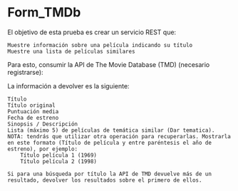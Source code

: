 # Form_TMDb
El objetivo de esta prueba es crear un servicio REST que:

    Muestre información sobre una película indicando su título
    Muestre una lista de películas similares

Para esto, consumir la API de The Movie Database (TMD) (necesario registrarse):

La información a devolver es la siguiente:

    Título
    Título original
    Puntuación media
    Fecha de estreno
    Sinopsis / Descripción
    Lista (máximo 5) de películas de temática similar (Dar tematica). NOTA: tendrás que utilizar otra operación para recuperarlas. Mostrarla en este formato (Título de película y entre paréntesis el año de estreno), por ejemplo:
        Título película 1 (1969)
        Título película 2 (1998)

    Si para una búsqueda por título la API de TMD devuelve más de un resultado, devolver los resultados sobre el primero de ellos.
